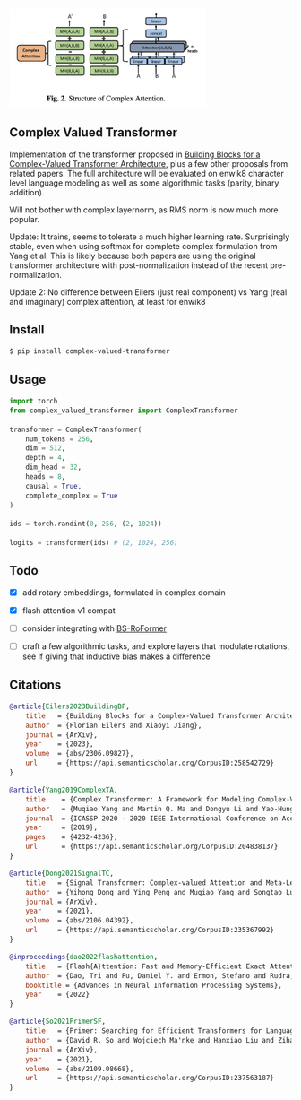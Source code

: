 <img src="./complex-attention.png" width="350px"></img>

## Complex Valued Transformer

Implementation of the transformer proposed in <a href="https://arxiv.org/abs/2306.09827">Building Blocks for a Complex-Valued Transformer Architecture</a>, plus a few other proposals from related papers. The full architecture will be evaluated on enwik8 character level language modeling as well as some algorithmic tasks (parity, binary addition).

Will not bother with complex layernorm, as RMS norm is now much more popular.

Update: It trains, seems to tolerate a much higher learning rate. Surprisingly stable, even when using softmax for complete complex formulation from Yang et al. This is likely because both papers are using the original transformer architecture with post-normalization instead of the recent pre-normalization.

Update 2: No difference between Eilers (just real component) vs Yang (real and imaginary) complex attention, at least for enwik8

## Install

```bash
$ pip install complex-valued-transformer
```

## Usage

```python
import torch
from complex_valued_transformer import ComplexTransformer

transformer = ComplexTransformer(
    num_tokens = 256,
    dim = 512,
    depth = 4,
    dim_head = 32,
    heads = 8,
    causal = True,
    complete_complex = True
)

ids = torch.randint(0, 256, (2, 1024))

logits = transformer(ids) # (2, 1024, 256)
```

## Todo

- [x] add rotary embeddings, formulated in complex domain
- [x] flash attention v1 compat

- [ ] consider integrating with <a href="https://github.com/lucidrains/BS-RoFormer">BS-RoFormer</a>
- [ ] craft a few algorithmic tasks, and explore layers that modulate rotations, see if giving that inductive bias makes a difference

## Citations

```bibtex
@article{Eilers2023BuildingBF,
    title   = {Building Blocks for a Complex-Valued Transformer Architecture},
    author  = {Florian Eilers and Xiaoyi Jiang},
    journal = {ArXiv},
    year    = {2023},
    volume  = {abs/2306.09827},
    url     = {https://api.semanticscholar.org/CorpusID:258542729}
}
```

```bibtex
@article{Yang2019ComplexTA,
    title    = {Complex Transformer: A Framework for Modeling Complex-Valued Sequence},
    author   = {Muqiao Yang and Martin Q. Ma and Dongyu Li and Yao-Hung Hubert Tsai and Ruslan Salakhutdinov},
    journal  = {ICASSP 2020 - 2020 IEEE International Conference on Acoustics, Speech and Signal Processing (ICASSP)},
    year     = {2019},
    pages    = {4232-4236},
    url      = {https://api.semanticscholar.org/CorpusID:204838137}
}
```

```bibtex
@article{Dong2021SignalTC,
    title   = {Signal Transformer: Complex-valued Attention and Meta-Learning for Signal Recognition},
    author  = {Yihong Dong and Ying Peng and Muqiao Yang and Songtao Lu and Qingjiang Shi},
    journal = {ArXiv},
    year    = {2021},
    volume  = {abs/2106.04392},
    url     = {https://api.semanticscholar.org/CorpusID:235367992}
}
```

```bibtex
@inproceedings{dao2022flashattention,
    title   = {Flash{A}ttention: Fast and Memory-Efficient Exact Attention with {IO}-Awareness},
    author  = {Dao, Tri and Fu, Daniel Y. and Ermon, Stefano and Rudra, Atri and R{\'e}, Christopher},
    booktitle = {Advances in Neural Information Processing Systems},
    year    = {2022}
}
```

```bibtex
@article{So2021PrimerSF,
    title   = {Primer: Searching for Efficient Transformers for Language Modeling},
    author  = {David R. So and Wojciech Ma'nke and Hanxiao Liu and Zihang Dai and Noam M. Shazeer and Quoc V. Le},
    journal = {ArXiv},
    year    = {2021},
    volume  = {abs/2109.08668},
    url     = {https://api.semanticscholar.org/CorpusID:237563187}
}
```
